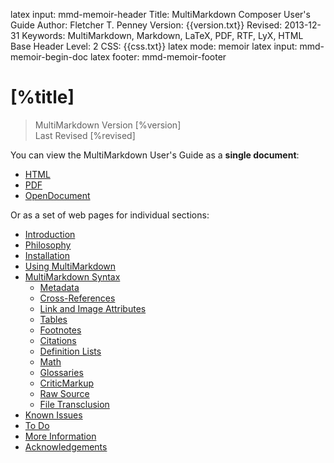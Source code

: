 latex input:	mmd-memoir-header
Title:	MultiMarkdown Composer User's Guide
Author:	Fletcher T. Penney
Version:	{{version.txt}}
Revised:	2013-12-31 
Keywords:	MultiMarkdown, Markdown, LaTeX, PDF, RTF, LyX, HTML
Base Header Level:	2
CSS:	{{css.txt}}
latex mode:	memoir
latex input:	mmd-memoir-begin-doc
latex footer:	mmd-memoir-footer

#  [%title] #

> MultiMarkdown Version [%version]  
> Last Revised [%revised]

You can view the MultiMarkdown User's Guide as a **single document**:

* [HTML](MMD_Users_Guide.html)
* [PDF](MMD_Users_Guide.pdf)
* [OpenDocument](MMD_Users_Guide.fodt)

Or as a set of web pages for individual sections:

* [Introduction](introduction)
* [Philosophy](philosophy)
* [Installation](installation)
* [Using MultiMarkdown](using_mmd)
* [MultiMarkdown Syntax](syntax)
	* [Metadata](metadata)
	* [Cross-References](cross-references)
	* [Link and Image Attributes](attributes)
	* [Tables](tables)
	* [Footnotes](footnotes)
	* [Citations](citations)
	* [Definition Lists](definitionlists)
	* [Math](math)
	* [Glossaries](glossary)
	* [CriticMarkup](criticmarkup)
	* [Raw Source](raw)
	* [File Transclusion](transclusion)
* [Known Issues](known_issues)
* [To Do](to_do)
* [More Information](more_information)
* [Acknowledgements](acknowledgements)